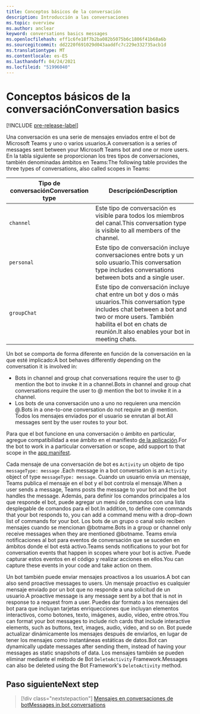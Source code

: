 ```yaml
---
title: Conceptos básicos de la conversación
description: Introducción a las conversaciones
ms.topic: overview
ms.author: anclear
keyword: conversations basics messages
ms.openlocfilehash: eff1c6fe18f7b2ba082b5075b6c1806f41b68a6b
ms.sourcegitcommit: dd2220f691029d043aaddfc7c229e332735acb1d
ms.translationtype: MT
ms.contentlocale: es-ES
ms.lasthandoff: 04/24/2021
ms.locfileid: "51996040"
---
```

# <a name="conversation-basics"></a><span data-ttu-id="62814-103">Conceptos básicos de la conversación</span><span class="sxs-lookup"><span data-stu-id="62814-103">Conversation basics</span></span>

[!INCLUDE [pre-release-label](~/includes/v4-to-v3-pointer-bots.md)]

<span data-ttu-id="62814-104">Una conversación es una serie de mensajes enviados entre el bot de Microsoft Teams y uno o varios usuarios.</span><span class="sxs-lookup"><span data-stu-id="62814-104">A conversation is a series of messages sent between your Microsoft Teams bot and one or more users.</span></span> <span data-ttu-id="62814-105">En la tabla siguiente se proporcionan los tres tipos de conversaciones, también denominadas ámbitos en Teams:</span><span class="sxs-lookup"><span data-stu-id="62814-105">The following table provides the three types of conversations, also called scopes in Teams:</span></span>

| <span data-ttu-id="62814-106">Tipo de conversación</span><span class="sxs-lookup"><span data-stu-id="62814-106">Conversation type</span></span> | <span data-ttu-id="62814-107">Descripción</span><span class="sxs-lookup"><span data-stu-id="62814-107">Description</span></span> |
| ------- | ----------- |
| `channel` | <span data-ttu-id="62814-108">Este tipo de conversación es visible para todos los miembros del canal.</span><span class="sxs-lookup"><span data-stu-id="62814-108">This conversation type is visible to all members of the channel.</span></span> |
| `personal` | <span data-ttu-id="62814-109">Este tipo de conversación incluye conversaciones entre bots y un solo usuario.</span><span class="sxs-lookup"><span data-stu-id="62814-109">This conversation type includes conversations between bots and a single user.</span></span> |
| `groupChat` | <span data-ttu-id="62814-110">Este tipo de conversación incluye chat entre un bot y dos o más usuarios.</span><span class="sxs-lookup"><span data-stu-id="62814-110">This conversation type includes chat between a bot and two or more users.</span></span> <span data-ttu-id="62814-111">También habilita el bot en chats de reunión.</span><span class="sxs-lookup"><span data-stu-id="62814-111">It also enables your bot in meeting chats.</span></span> |

<span data-ttu-id="62814-112">Un bot se comporta de forma diferente en función de la conversación en la que esté implicado:</span><span class="sxs-lookup"><span data-stu-id="62814-112">A bot behaves differently depending on the conversation it is involved in:</span></span>

* <span data-ttu-id="62814-113">Bots in channel and group chat conversations require the user to @ mention the bot to invoke it in a channel.</span><span class="sxs-lookup"><span data-stu-id="62814-113">Bots in channel and group chat conversations require the user to @ mention the bot to invoke it in a channel.</span></span>
* <span data-ttu-id="62814-114">Los bots de una conversación uno a uno no requieren una mención @.</span><span class="sxs-lookup"><span data-stu-id="62814-114">Bots in a one-to-one conversation do not require an @ mention.</span></span> <span data-ttu-id="62814-115">Todos los mensajes enviados por el usuario se enrutan al bot.</span><span class="sxs-lookup"><span data-stu-id="62814-115">All messages sent by the user routes to your bot.</span></span>

<span data-ttu-id="62814-116">Para que el bot funcione en una conversación o ámbito en particular, agregue compatibilidad a ese ámbito en el manifiesto [de la aplicación](~/resources/schema/manifest-schema.md).</span><span class="sxs-lookup"><span data-stu-id="62814-116">For the bot to work in a particular conversation or scope, add support to that scope in the [app manifest](~/resources/schema/manifest-schema.md).</span></span>

<span data-ttu-id="62814-117">Cada mensaje de una conversación de bot es `Activity` un objeto de tipo `messageType: message` .</span><span class="sxs-lookup"><span data-stu-id="62814-117">Each message in a bot conversation is an `Activity` object of type `messageType: message`.</span></span> <span data-ttu-id="62814-118">Cuando un usuario envía un mensaje, Teams publica el mensaje en el bot y el bot controla el mensaje.</span><span class="sxs-lookup"><span data-stu-id="62814-118">When a user sends a message, Teams posts the message to your bot and the bot handles the message.</span></span> <span data-ttu-id="62814-119">Además, para definir los comandos principales a los que responde el bot, puede agregar un menú de comandos con una lista desplegable de comandos para el bot.</span><span class="sxs-lookup"><span data-stu-id="62814-119">In addition, to define core commands that your bot responds to, you can add a command menu with a drop-down list of commands for your bot.</span></span> <span data-ttu-id="62814-120">Los bots de un grupo o canal solo reciben mensajes cuando se mencionan @botname.</span><span class="sxs-lookup"><span data-stu-id="62814-120">Bots in a group or channel only receive messages when they are mentioned @botname.</span></span> <span data-ttu-id="62814-121">Teams envía notificaciones al bot para eventos de conversación que se suceden en ámbitos donde el bot está activo.</span><span class="sxs-lookup"><span data-stu-id="62814-121">Teams sends notifications to your bot for conversation events that happen in scopes where your bot is active.</span></span> <span data-ttu-id="62814-122">Puede capturar estos eventos en el código y realizar acciones en ellos.</span><span class="sxs-lookup"><span data-stu-id="62814-122">You can capture these events in your code and take action on them.</span></span> 

<span data-ttu-id="62814-123">Un bot también puede enviar mensajes proactivos a los usuarios.</span><span class="sxs-lookup"><span data-stu-id="62814-123">A bot can also send proactive messages to users.</span></span> <span data-ttu-id="62814-124">Un mensaje proactivo es cualquier mensaje enviado por un bot que no responde a una solicitud de un usuario.</span><span class="sxs-lookup"><span data-stu-id="62814-124">A proactive message is any message sent by a bot that is not in response to a request from a user.</span></span> <span data-ttu-id="62814-125">Puedes dar formato a los mensajes del bot para que incluyan tarjetas enriquecciones que incluyan elementos interactivos, como botones, texto, imágenes, audio, vídeo, entre otros.</span><span class="sxs-lookup"><span data-stu-id="62814-125">You can format your bot messages to include rich cards that include interactive elements, such as buttons, text, images, audio, video, and so on.</span></span> <span data-ttu-id="62814-126">Bot puede actualizar dinámicamente los mensajes después de enviarlos, en lugar de tener los mensajes como instantáneas estáticas de datos.</span><span class="sxs-lookup"><span data-stu-id="62814-126">Bot can dynamically update messages after sending them, instead of having your messages as static snapshots of data.</span></span> <span data-ttu-id="62814-127">Los mensajes también se pueden eliminar mediante el método de Bot `DeleteActivity` Framework.</span><span class="sxs-lookup"><span data-stu-id="62814-127">Messages can also be deleted using the Bot Framework's `DeleteActivity` method.</span></span>

## <a name="next-step"></a><span data-ttu-id="62814-128">Paso siguiente</span><span class="sxs-lookup"><span data-stu-id="62814-128">Next step</span></span>

> [!div class="nextstepaction"]
> [<span data-ttu-id="62814-129">Mensajes en conversaciones de bot</span><span class="sxs-lookup"><span data-stu-id="62814-129">Messages in bot conversations</span></span>](~/bots/how-to/conversations/conversation-messages.md)
